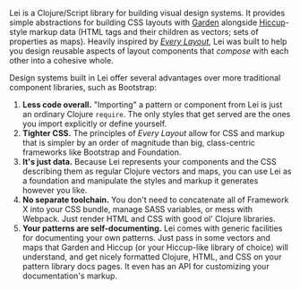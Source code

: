 Lei is a Clojure/Script library for building visual design systems. It provides simple abstractions for building CSS layouts with [Garden](https://github.com/noprompt/garden) alongside [Hiccup](https://github.com/weavejester/hiccup)-style markup data (HTML tags and their children as vectors; sets of properties as maps). Heavily inspired by *[Every Layout](https://every-layout.dev/)*, Lei was built to help you design reusable aspects of layout components that *compose* with each other into a cohesive whole.

Design systems built in Lei offer several advantages over more traditional component libraries, such as Bootstrap:

1. **Less code overall.** "Importing" a pattern or component from Lei is just an ordinary Clojure `require`. The only styles that get served are the ones you import explicitly or define yourself.
2. **Tighter CSS.** The principles of *Every Layout* allow for CSS and markup that is simpler by an order of magnitude than big, class-centric frameworks like Bootstrap and Foundation.
3. **It's just data.** Because Lei represents your components and the CSS describing them as regular Clojure vectors and maps, you can use Lei as a foundation and manipulate the styles and markup it generates however you like.
4. **No separate toolchain.** You don't need to concatenate all of Framework X into your CSS bundle, manage SASS variables, or mess with Webpack. Just render HTML and CSS with good ol' Clojure libraries.
5. **Your patterns are self-documenting.** Lei comes with generic facilities for documenting your own patterns. Just pass in some vectors and maps that Garden and Hiccup (or your Hiccup-like library of choice) will understand, and get nicely formatted Clojure, HTML, and CSS on your pattern library docs pages. It even has an API for customizing your documentation's markup.